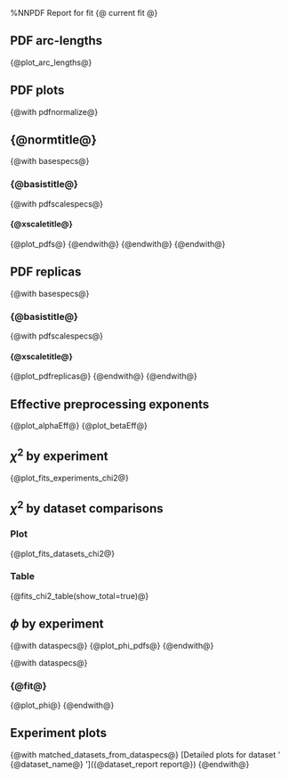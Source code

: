 %NNPDF Report for fit {@ current fit @}

PDF arc-lengths
---------------
{@plot_arc_lengths@}

PDF plots
---------
{@with pdfnormalize@}
## {@normtitle@}
{@with basespecs@}
### {@basistitle@}
{@with pdfscalespecs@}
#### {@xscaletitle@}
{@plot_pdfs@}
{@endwith@}
{@endwith@}
{@endwith@}

PDF replicas
------------
{@with basespecs@}
### {@basistitle@}
{@with pdfscalespecs@}
#### {@xscaletitle@}
{@plot_pdfreplicas@}
{@endwith@}
{@endwith@}

Effective preprocessing exponents
---------------------------------
{@plot_alphaEff@}
{@plot_betaEff@}

$\chi^2$ by experiment
----------------------
{@plot_fits_experiments_chi2@}

$\chi^2$ by dataset comparisons
-------------------------------
### Plot
{@plot_fits_datasets_chi2@}
### Table
{@fits_chi2_table(show_total=true)@}

$\phi$ by experiment
--------------------
{@with dataspecs@}
{@plot_phi_pdfs@}
{@endwith@}

{@with dataspecs@}
### {@fit@}
{@plot_phi@}
{@endwith@}

Experiment plots
---------------
{@with matched_datasets_from_dataspecs@}
[Detailed plots for dataset ' {@dataset_name@} ']({@dataset_report report@})
{@endwith@}
